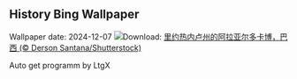 ## History Bing Wallpaper
Wallpaper date: 2024-12-07
![](https://www.bing.com/th?id=OHR.ArraialdoCabo_ZH-CN6202620711_UHD.jpg&w=1000)Download: [里约热内卢州的阿拉亚尔多卡博，巴西 (© Derson Santana/Shutterstock)](https://www.bing.com/th?id=OHR.ArraialdoCabo_ZH-CN6202620711_UHD.jpg)

Auto get programm by LtgX
